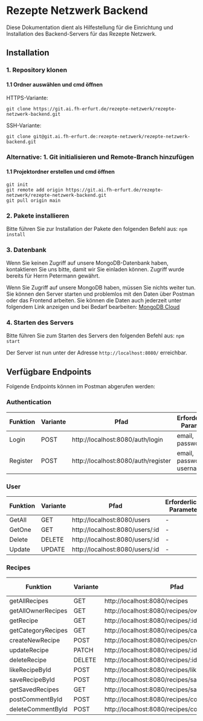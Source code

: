 # Rezepte Netzwerk Backend

Diese Dokumentation dient als Hilfestellung für die Einrichtung und Installation des Backend-Servers für das Rezepte Netzwerk.

## Installation

### 1. Repository klonen

#### 1.1 Ordner auswählen und cmd öffnen
HTTPS-Variante: 

```
git clone https://git.ai.fh-erfurt.de/rezepte-netzwerk/rezepte-netzwerk-backend.git
```

SSH-Variante: 

```
git clone git@git.ai.fh-erfurt.de:rezepte-netzwerk/rezepte-netzwerk-backend.git
```

### Alternative: 1. Git initialisieren und Remote-Branch hinzufügen

#### 1.1 Projektordner erstellen und cmd öffnen

```
git init
git remote add origin https://git.ai.fh-erfurt.de/rezepte-netzwerk/rezepte-netzwerk-backend.git
git pull origin main
```

### 2. Pakete installieren

Bitte führen Sie zur Installation der Pakete den folgenden Befehl aus: ```npm install```

### 3. Datenbank

Wenn Sie keinen Zugriff auf unsere MongoDB-Datenbank haben, kontaktieren Sie uns bitte, damit wir Sie einladen können. Zugriff wurde bereits für Herrn Petermann gewährt.

Wenn Sie Zugriff auf unsere MongoDB haben, müssen Sie nichts weiter tun. Sie können den Server starten und problemlos mit den Daten über Postman oder das Frontend arbeiten. Sie können die Daten auch jederzeit unter folgendem Link anzeigen und bei Bedarf bearbeiten: [MongoDB Cloud](https://cloud.mongodb.com/v2/654bc71a622923799f383ba3#/clusters/detail/RezepteNetzwerk)


### 4. Starten des Servers

Bitte führen Sie zum Starten des Servers den folgenden Befehl aus: ```npm start```

Der Server ist nun unter der Adresse ```http://localhost:8080/``` erreichbar.

## Verfügbare Endpoints

Folgende Endpoints können im Postman abgerufen werden:

### Authentication

Funktion | Variante | Pfad | Erforderliche Parameter  | Rückgabe 
--- | --- | --- | --- | ---
Login | POST | http://localhost:8080/auth/login |email, password | User
Register | POST | http://localhost:8080/auth/register | email, password, username | User

### User

Funktion | Variante | Pfad | Erforderliche Parameter  | Rückgabe 
--- |--- | --- | --- | ---
GetAll | GET | http://localhost:8080/users | - | Users
GetOne | GET | http://localhost:8080/users/:id | - | User
Delete | DELETE | http://localhost:8080/users/:id | - | User
Update | UPDATE | http://localhost:8080/users/:id | - | User

### Recipes

Funktion | Variante | Pfad | Erforderliche Parameter  | Rückgabe 
--- |--- | --- | --- | ---
getAllRecipes | GET | http://localhost:8080/recipes | - | Recipes
getAllOwnerRecipes | GET | http://localhost:8080/recipes/owner/:id | - | Recipes
getRecipe | GET | http://localhost:8080/recipes/:id | - | Recipe
getCategoryRecipes | GET | http://localhost:8080/recipes/category/:category | - | Recipes
createNewRecipe | POST | http://localhost:8080/recipes/create | - | Recipe
updateRecipe | PATCH | http://localhost:8080/recipes/:id | - | Recipe
deleteRecipe | DELETE | http://localhost:8080/recipes/:id | - | Recipe
likeRecipeById | POST | http://localhost:8080/recipes/like/:id | - | Recipe
saveRecipeById | POST | http://localhost:8080/recipes/save/:id | - | Recipe
getSavedRecipes | GET | http://localhost:8080/recipes/saved/:userId | - | Recipes
postCommentById   | POST | http://localhost:8080/recipes/comments/create/:id | - | Recipe
deleteCommentById | POST | http://localhost:8080/recipes/comments/delete/:id | - | Recipe



